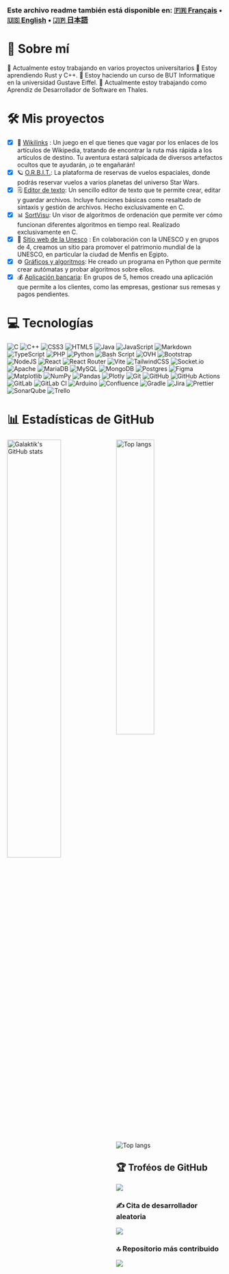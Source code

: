
### Este archivo readme también está disponible en: [🇫🇷 Français](README_fr.md) • [🇺🇸 English](README.md) • [🇯🇵 日本語](README_jp.md)

# 💫 Sobre mí
🔭 Actualmente estoy trabajando en varios proyectos universitarios
🌱 Estoy aprendiendo Rust y C++.
📝 Estoy haciendo un curso de BUT Informatique en la universidad Gustave Eiffel.
💼 Actualmente estoy trabajando como Aprendiz de Desarrollador de Software en Thales.

# 🛠️ Mis proyectos
- [x] 📖 [Wikilinks](https://github.com/Galaktik-hub/B2-S4-Wikilinks) : Un juego en el que tienes que vagar por los enlaces de los artículos de Wikipedia, tratando de encontrar la ruta más rápida a los artículos de destino. Tu aventura estará salpicada de diversos artefactos ocultos que te ayudarán, ¡o te engañarán!
- [x] 🪐 [O.R.B.I.T.](https://github.com/Galaktik-hub/B2-S3-ORBIT): La plataforma de reservas de vuelos espaciales, donde podrás reservar vuelos a varios planetas del universo Star Wars.
- [x] 🗒️ [Editor de texto](https://github.com/Galaktik-hub/text-editor): Un sencillo editor de texto que te permite crear, editar y guardar archivos. Incluye funciones básicas como resaltado de sintaxis y gestión de archivos. Hecho exclusivamente en C.
- [x] 📊 [SortVisu](https://github.com/Galaktik-hub/sortvisu): Un visor de algoritmos de ordenación que permite ver cómo funcionan diferentes algoritmos en tiempo real. Realizado exclusivamente en C.
- [x] 🏰 [Sitio web de la Unesco](https://github.com/Galaktik-hub/sae-unesco) : En colaboración con la UNESCO y en grupos de 4, creamos un sitio para promover el patrimonio mundial de la UNESCO, en particular la ciudad de Menfis en Egipto.
- [x] ⚙️ [Gráficos y algoritmos](https://github.com/Galaktik-hub/automates): He creado un programa en Python que permite crear autómatas y probar algoritmos sobre ellos.
- [x] 💰 [Aplicación bancaria](https://github.com/Galaktik-hub/banque-tran): En grupos de 5, hemos creado una aplicación que permite a los clientes, como las empresas, gestionar sus remesas y pagos pendientes.

# 💻 Tecnologías
![C](https://img.shields.io/badge/c-%2300599C.svg?style=for-the-badge&logo=c&logoColor=white) ![C++](https://img.shields.io/badge/c++-%2300599C.svg?style=for-the-badge&logo=c%2B%2B&logoColor=white) ![CSS3](https://img.shields.io/badge/css3-%231572B6.svg?style=for-the-badge&logo=css3&logoColor=white) ![HTML5](https://img.shields.io/badge/html5-%23E34F26.svg?style=for-the-badge&logo=html5&logoColor=white) ![Java](https://img.shields.io/badge/java-%23ED8B00.svg?style=for-the-badge&logo=openjdk&logoColor=white) ![JavaScript](https://img.shields.io/badge/javascript-%23323330.svg?style=for-the-badge&logo=javascript&logoColor=%23F7DF1E) ![Markdown](https://img.shields.io/badge/markdown-%23000000.svg?style=for-the-badge&logo=markdown&logoColor=white) ![TypeScript](https://img.shields.io/badge/typescript-%23007ACC.svg?style=for-the-badge&logo=typescript&logoColor=white) ![PHP](https://img.shields.io/badge/php-%23777BB4.svg?style=for-the-badge&logo=php&logoColor=white) ![Python](https://img.shields.io/badge/python-3670A0?style=for-the-badge&logo=python&logoColor=ffdd54) ![Bash Script](https://img.shields.io/badge/bash_script-%23121011.svg?style=for-the-badge&logo=gnu-bash&logoColor=white) ![OVH](https://img.shields.io/badge/ovh-%23123F6D.svg?style=for-the-badge&logo=ovh&logoColor=#123F6D) ![Bootstrap](https://img.shields.io/badge/bootstrap-%238511FA.svg?style=for-the-badge&logo=bootstrap&logoColor=white) ![NodeJS](https://img.shields.io/badge/node.js-6DA55F?style=for-the-badge&logo=node.js&logoColor=white) ![React](https://img.shields.io/badge/react-%2320232a.svg?style=for-the-badge&logo=react&logoColor=%2361DAFB) ![React Router](https://img.shields.io/badge/React_Router-CA4245?style=for-the-badge&logo=react-router&logoColor=white) ![Vite](https://img.shields.io/badge/vite-%23646CFF.svg?style=for-the-badge&logo=vite&logoColor=white) ![TailwindCSS](https://img.shields.io/badge/tailwindcss-%2338B2AC.svg?style=for-the-badge&logo=tailwind-css&logoColor=white) ![Socket.io](https://img.shields.io/badge/Socket.io-black?style=for-the-badge&logo=socket.io&badgeColor=010101) ![Apache](https://img.shields.io/badge/apache-%23D42029.svg?style=for-the-badge&logo=apache&logoColor=white) ![MariaDB](https://img.shields.io/badge/MariaDB-003545?style=for-the-badge&logo=mariadb&logoColor=white) ![MySQL](https://img.shields.io/badge/mysql-4479A1.svg?style=for-the-badge&logo=mysql&logoColor=white) ![MongoDB](https://img.shields.io/badge/MongoDB-%234ea94b.svg?style=for-the-badge&logo=mongodb&logoColor=white) ![Postgres](https://img.shields.io/badge/postgres-%23316192.svg?style=for-the-badge&logo=postgresql&logoColor=white) ![Figma](https://img.shields.io/badge/figma-%23F24E1E.svg?style=for-the-badge&logo=figma&logoColor=white) ![Matplotlib](https://img.shields.io/badge/Matplotlib-%23ffffff.svg?style=for-the-badge&logo=Matplotlib&logoColor=black) ![NumPy](https://img.shields.io/badge/numpy-%23013243.svg?style=for-the-badge&logo=numpy&logoColor=white) ![Pandas](https://img.shields.io/badge/pandas-%23150458.svg?style=for-the-badge&logo=pandas&logoColor=white) ![Plotly](https://img.shields.io/badge/Plotly-%233F4F75.svg?style=for-the-badge&logo=plotly&logoColor=white) ![Git](https://img.shields.io/badge/git-%23F05033.svg?style=for-the-badge&logo=git&logoColor=white) ![GitHub](https://img.shields.io/badge/github-%23121011.svg?style=for-the-badge&logo=github&logoColor=white) ![GitHub Actions](https://img.shields.io/badge/github%20actions-%232671E5.svg?style=for-the-badge&logo=githubactions&logoColor=white) ![GitLab](https://img.shields.io/badge/gitlab-%23181717.svg?style=for-the-badge&logo=gitlab&logoColor=white) ![GitLab CI](https://img.shields.io/badge/gitlab%20CI-%23181717.svg?style=for-the-badge&logo=gitlab&logoColor=white) ![Arduino](https://img.shields.io/badge/-Arduino-00979D?style=for-the-badge&logo=Arduino&logoColor=white) ![Confluence](https://img.shields.io/badge/confluence-%23172BF4.svg?style=for-the-badge&logo=confluence&logoColor=white) ![Gradle](https://img.shields.io/badge/Gradle-02303A.svg?style=for-the-badge&logo=Gradle&logoColor=white) ![Jira](https://img.shields.io/badge/jira-%230A0FFF.svg?style=for-the-badge&logo=jira&logoColor=white) ![Prettier](https://img.shields.io/badge/prettier-%23F7B93E.svg?style=for-the-badge&logo=prettier&logoColor=black) ![SonarQube](https://img.shields.io/badge/SonarQube-black?style=for-the-badge&logo=sonarqube&logoColor=4E9BCD) ![Trello](https://img.shields.io/badge/Trello-%23026AA7.svg?style=for-the-badge&logo=Trello&logoColor=white)

# 📊 Estadísticas de GitHub
<img align="left" width="50%" alt="Galaktik's GitHub stats" src="https://github-readme-stats.vercel.app/api?username=Galaktik-hub&theme=tokyonight&hide_border=false&include_all_commits=false&count_private=true"/>
<img align="left" width="42%" alt="Top langs" src="https://github-readme-stats.vercel.app/api/top-langs/?username=Galaktik-hub&theme=tokyonight&hide_border=false&include_all_commits=false&count_private=true&layout=compact"/><br>
<img alt="Top langs" src="https://github-readme-streak-stats.herokuapp.com/?user=Galaktik-hub&theme=vue-dark&hide_border=false"/>

## 🏆 Troféos de GitHub
![](https://github-profile-trophy.vercel.app/?username=Galaktik-hub&theme=radical&no-frame=true&no-bg=false&margin-w=4)

### ✍️ Cita de desarrollador aleatoria
![](https://quotes-github-readme.vercel.app/api?type=horizontal&theme=tokyonight)

### 🔝 Repositorio más contribuido
![](https://github-contributor-stats.vercel.app/api?username=Galaktik-hub&limit=5&theme=tokyonight&combine_all_yearly_contributions=true)
